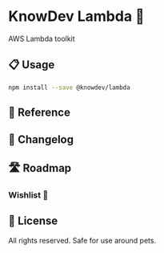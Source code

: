 # KnowDev Lambda 🚟

AWS Lambda toolkit

## 📋 Usage

``` bash
npm install --save @knowdev/lambda
```

## 📖 Reference

## 📝 Changelog

## 🛣 Roadmap

### Wishlist 🌠

## 📜 License

All rights reserved. Safe for use around pets.

